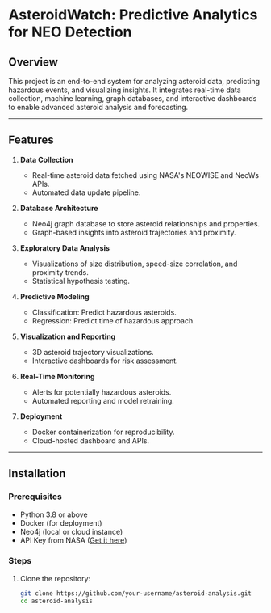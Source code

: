 # AsteroidWatch: Predictive Analytics for NEO Detection

## Overview
This project is an end-to-end system for analyzing asteroid data, predicting hazardous events, and visualizing insights. It integrates real-time data collection, machine learning, graph databases, and interactive dashboards to enable advanced asteroid analysis and forecasting.

---

## Features
1. **Data Collection**
   - Real-time asteroid data fetched using NASA's NEOWISE and NeoWs APIs.
   - Automated data update pipeline.

2. **Database Architecture**
   - Neo4j graph database to store asteroid relationships and properties.
   - Graph-based insights into asteroid trajectories and proximity.

3. **Exploratory Data Analysis**
   - Visualizations of size distribution, speed-size correlation, and proximity trends.
   - Statistical hypothesis testing.

4. **Predictive Modeling**
   - Classification: Predict hazardous asteroids.
   - Regression: Predict time of hazardous approach.

5. **Visualization and Reporting**
   - 3D asteroid trajectory visualizations.
   - Interactive dashboards for risk assessment.

6. **Real-Time Monitoring**
   - Alerts for potentially hazardous asteroids.
   - Automated reporting and model retraining.

7. **Deployment**
   - Docker containerization for reproducibility.
   - Cloud-hosted dashboard and APIs.

---

## Installation

### Prerequisites
- Python 3.8 or above
- Docker (for deployment)
- Neo4j (local or cloud instance)
- API Key from NASA ([Get it here](https://api.nasa.gov/))

### Steps
1. Clone the repository:
   ```bash
   git clone https://github.com/your-username/asteroid-analysis.git
   cd asteroid-analysis
